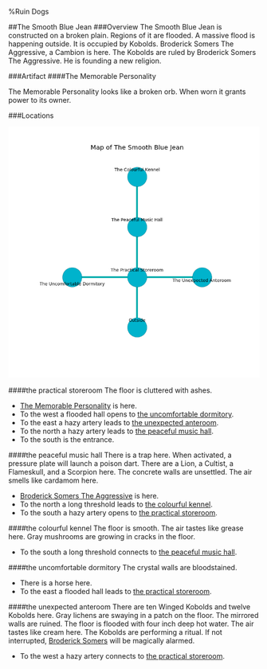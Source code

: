%Ruin Dogs

##The Smooth Blue Jean
###Overview
The Smooth Blue Jean is constructed on a broken plain. Regions of it are flooded. A massive flood is happening outside. It is occupied by Kobolds. <a name="Broderick-Somers-The-Aggressive"></a>Broderick Somers The Aggressive, a Cambion is here. The Kobolds are ruled by Broderick Somers The Aggressive. He  is founding a new religion. 



###Artifact
####<a name="The-Memorable-Personality"></a>The Memorable Personality


The Memorable Personality looks like a broken orb. When worn it grants power to its owner. 





###Locations


![](../v2/images/The-Smooth-Blue-Jean.png)

####<a name="the-practical-storeroom"></a>the practical storeroom
The floor is cluttered with ashes. 



* [The Memorable Personality](#The-Memorable-Personality) is here.
* To the west a flooded hall opens to [the uncomfortable dormitory](#the-uncomfortable-dormitory).
* To the east a hazy artery leads to [the unexpected anteroom](#the-unexpected-anteroom).
* To the north a hazy artery leads to [the peaceful music hall](#the-peaceful-music-hall).
* To the south is the entrance.


####<a name="the-peaceful-music-hall"></a>the peaceful music hall
There is a trap here. When activated, a pressure plate will launch a poison dart. There are a Lion, a Cultist, a Flameskull, and a Scorpion here. The concrete walls are unsettled. The air smells like cardamom here. 



* [Broderick Somers The Aggressive](#Broderick-Somers-The-Aggressive) is here.
* To the north a long threshold leads to [the colourful kennel](#the-colourful-kennel).
* To the south a hazy artery opens to [the practical storeroom](#the-practical-storeroom).


####<a name="the-colourful-kennel"></a>the colourful kennel
The floor is smooth. The air tastes like grease here. Gray mushrooms are growing in cracks in the floor. 



* To the south a long threshold connects to [the peaceful music hall](#the-peaceful-music-hall).


####<a name="the-uncomfortable-dormitory"></a>the uncomfortable dormitory
The crystal walls are bloodstained. 



* There is a horse here.
* To the east a flooded hall leads to [the practical storeroom](#the-practical-storeroom).


####<a name="the-unexpected-anteroom"></a>the unexpected anteroom
There are ten Winged Kobolds and twelve Kobolds here. Gray lichens are swaying in a patch on the floor. The mirrored walls are ruined. The floor is flooded with four inch deep hot water. The air tastes like cream here. The Kobolds are performing a ritual. If not interrupted, [Broderick Somers](#Broderick-Somers) will be magically alarmed. 



* To the west a hazy artery connects to [the practical storeroom](#the-practical-storeroom).


